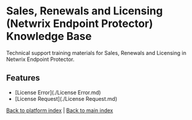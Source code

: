 # Sales, Renewals and Licensing (Netwrix Endpoint Protector) Knowledge Base

Technical support training materials for Sales, Renewals and Licensing in Netwrix Endpoint Protector.

## Features

- [License Error](./License Error.md)
- [License Request](./License Request.md)


[Back to platform index](../index.md) | [Back to main index](../../index.md)
